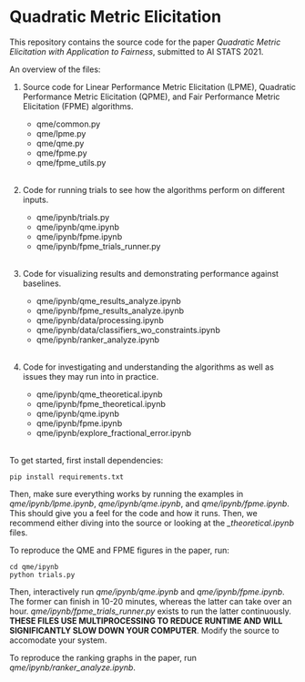 # Quadratic Metric Elicitation

This repository contains the source code for the paper *Quadratic Metric Elicitation with Application to Fairness*, submitted to AI STATS 2021.

An overview of the files:
1. Source code for Linear Performance Metric Elicitation (LPME), Quadratic Performance Metric Elicitation (QPME), and Fair Performance Metric Elicitation (FPME) algorithms.
	- qme/common.py
	- qme/lpme.py
	- qme/qme.py
	- qme/fpme.py
	- qme/fpme_utils.py
	<br />

2. Code for running trials to see how the algorithms perform on different inputs.
	- qme/ipynb/trials.py
	- qme/ipynb/qme.ipynb
	- qme/ipynb/fpme.ipynb
	- qme/ipynb/fpme_trials_runner.py
	<br />

3. Code for visualizing results and demonstrating performance against baselines.
	- qme/ipynb/qme_results_analyze.ipynb
	- qme/ipynb/fpme_results_analyze.ipynb
	- qme/ipynb/data/processing.ipynb
	- qme/ipynb/data/classifiers_wo_constraints.ipynb
	- qme/ipynb/ranker_analyze.ipynb
	<br />

4. Code for investigating and understanding the algorithms as well as issues they may run into in practice.
	- qme/ipynb/qme_theoretical.ipynb
	- qme/ipynb/fpme_theoretical.ipynb
	- qme/ipynb/qme.ipynb
	- qme/ipynb/fpme.ipynb
	- qme/ipynb/explore_fractional_error.ipynb
	<br />

To get started, first install dependencies:
```
pip install requirements.txt
```

Then, make sure everything works by running the examples in *qme/ipynb/lpme.ipynb*, *qme/ipynb/qme.ipynb*, and *qme/ipynb/fpme.ipynb*. This should give you a feel for the code and how it runs. Then, we recommend either diving into the source or looking at the *_theoretical.ipynb* files.

To reproduce the QME and FPME figures in the paper, run:
```
cd qme/ipynb
python trials.py
```

Then, interactively run *qme/ipynb/qme.ipynb* and *qme/ipynb/fpme.ipynb*. The former can finish in 10-20 minutes, whereas the latter can take over an hour. *qme/ipynb/fpme_trials_runner.py* exists to run the latter continuously. **THESE FILES USE MULTIPROCESSING TO REDUCE RUNTIME AND WILL SIGNIFICANTLY SLOW DOWN YOUR COMPUTER**. Modify the source to accomodate your system.

To reproduce the ranking graphs in the paper, run *qme/ipynb/ranker_analyze.ipynb*.

